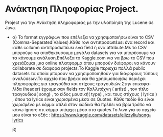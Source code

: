 # Ανάκτηση Πληοφορίας Project.
Project για την Ανάκτηση πληροφοριας με την υλοποίηση της Lucene σε Java.

* α) To format εγγράφων που επέλεξα να χρησιμοποιήσω είναι το CSV (Comma-Separated Values).Κάθε row αντιπροσωπέυει ένα record και κάθε collumn αντιπροσωπέυει ενα 
     field ή ενα attribute.Με το CSV μπορούμε να αποθηκέυσουμε μεγάλα datasets για να μπορέσουμε να τα κάνουμε ανάλυση.Επέλεξα το Kaggle.com για να βρω το CSV που 
     χρειάζομαι ,μια online πλατφορμα όπου μπορούν διάφοροι να κάνουν collaborate σε διαφορα projects.Το Kaggle περιεχει πολλά public datasets τα οποία μπορούν να 
     χρησιμοποιηθούν για διάφορους τύπους αναλύσεων.Το αρχείο που βρήκα και θα χρησιμοποιήσω περιέχει πληροφορίες για τραγούδια και στίχους τραγουδιών.Στην επικεφα-
     λίδα (header) έχουμε σαν fields τον Καλλιτέχνη ( artist) , τον τίτλο τραγουδιού( song) , το είδος μουσική( type) , και τους στίχους ( lyrics ) , όπου τα lyrics 
     είναι χωρισμένα μέσα σε Quotes. Κάθε πεδίο θα είναι χωρισμένο με κόμμα  απλά στον κώδικα θα πρέπει να βρω τρόπο να κάνω ignore οτι κόμμα υπάρχει μέσα στα 
     quotes.Το λινκ για το αρχείο μου είναι το εξής : https://www.kaggle.com/datasets/elizzyliu/song-lyrics
     
     
  β)
